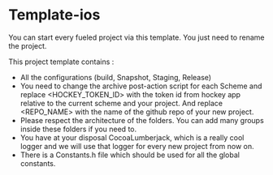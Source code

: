 Template-ios
============

You can start every fueled project via this template. 
You just need to rename the project. 

This project template contains : 
  - All the configurations (build, Snapshot, Staging, Release)
  - You need to change the archive post-action script for each Scheme and replace <HOCKEY_TOKEN_ID> with the token id from hockey app relative to the current scheme and your project. And replace <REPO_NAME> with the name of the github repo of your new project. 
  - Please respect the architecture of the folders. You can add many groups inside these folders if you need to. 
  - You have at your disposal CocoaLumberjack, which is a really cool logger and we will use that logger for every new project from now on. 
  - There is a Constants.h file which should be used for all the global constants. 


